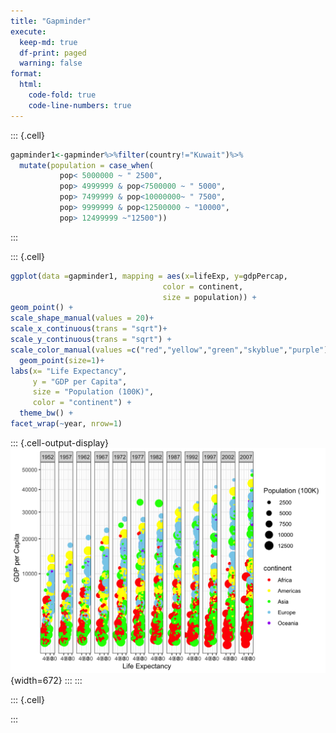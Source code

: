 ```yaml
---
title: "Gapminder"
execute:
  keep-md: true
  df-print: paged
  warning: false
format:
  html:
    code-fold: true
    code-line-numbers: true
---
```





::: {.cell}

```{.r .cell-code}
gapminder1<-gapminder%>%filter(country!="Kuwait")%>%
  mutate(population = case_when(
           pop< 5000000 ~ " 2500",
           pop> 4999999 & pop<7500000 ~ " 5000",
           pop> 7499999 & pop<10000000~ " 7500",
           pop> 9999999 & pop<12500000 ~ "10000",
           pop> 12499999 ~"12500"))  
```
:::

::: {.cell}

```{.r .cell-code}
ggplot(data =gapminder1, mapping = aes(x=lifeExp, y=gdpPercap, 
                                  color = continent,
                                  size = population)) +
geom_point() +
scale_shape_manual(values = 20)+
scale_x_continuous(trans = "sqrt")+
scale_y_continuous(trans = "sqrt") +
scale_color_manual(values =c("red","yellow","green","skyblue","purple"))+
  geom_point(size=1)+
labs(x= "Life Expectancy",
     y = "GDP per Capita",
     size = "Population (100K)",
     color = "continent") + 
  theme_bw() +
facet_wrap(~year, nrow=1)
```

::: {.cell-output-display}
![](Untitled_files/figure-html/unnamed-chunk-3-1.png){width=672}
:::
:::

::: {.cell}

:::
